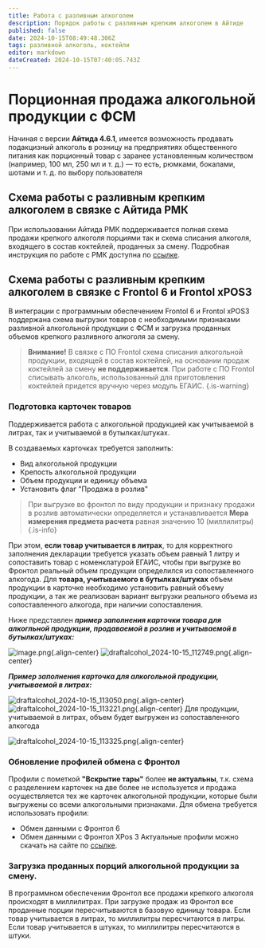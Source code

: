 ```yaml
---
title: Работа с разливным алкоголем
description: Порядок работы с разливным крепким алкоголем в Айтиде
published: false
date: 2024-10-15T08:49:48.306Z
tags: разливной алкоголь, коктейли
editor: markdown
dateCreated: 2024-10-15T07:40:05.743Z
---
```


# Порционная продажа алкогольной продукции с ФСМ
Начиная с версии **Айтида 4.6.1**, имеется возможность продавать подакцизный алкоголь в розницу на предприятиях общественного питания как порционный товар с заранее установленным количеством (например, 100 мл, 250 мл и т. д.) — то есть, рюмками, бокалами, шотами и т. д. по выбору пользователя

## Схема работы с разливным крепким алкоголем в связке с Айтида РМК
При использовании Айтида РМК поддерживается полная схема продажи крепкого алкоголя порциями так и схема списания алкоголя, входящего в состав коктейлей, проданных за смену.
Подробная инструкция по работе с РМК доступна по [ссылке](/rmk/working#разливные-напитки-с-фсм-крепкий-алкоголь).

## Схема работы с разливным крепким алкоголем в связке с Frontol 6 и Frontol xPOS3

В интеграции с программным обеспечением Frontol 6 и Frontol xPOS3 поддержана схема выгрузки товаров с необходимыми признаками разливной алкогольной продукции с ФСМ и загрузка проданных объемов крепкого разливного алкоголя за смену.

> **Внимание!** В связке с ПО Frontol схема списания алкогольной продукции, входящей в состав коктейлей, на основании продаж коктейлей за смену **не поддерживается**. При работе с ПО Frontol списывать алкоголь, использованный для приготовления коктейлей придется вручную через модуль ЕГАИС.
{.is-warning}

### Подготовка карточек товаров
Поддерживается работа с алкогольной продукцией как учитываемой в литрах, так и учитываемой в бутылках/штуках.

В создаваемых карточках требуется заполнить:
- Вид алкогольной продукции
- Крепость алкогольной продукции
- Объем продукции и единицу объема
- Установить флаг "Продажа в розлив"

> При выгрузке во фронтол по виду продукции и признаку продажи в розлив автоматически определяется и устанавливается **Мера измерения предмета расчета** равная значению 10 (миллилитры)
{.is-info}

При этом, **если товар учитывается в литрах**, то для корректного заполнения декларации требуется указать объем равный 1 литру и сопоставить товар с номенклатурой ЕГАИС, чтобы при выгрузке во Фронтол реальный объем продукции определился из сопоставленного алкогода.
Для **товара, учитываемого в бутылках/штуках** объем продукции в карточке необходимо установить  равный объему продукции, а так же реализован вариант выгрузки реального объема из сопоставленного алкогода, при наличии сопоставления.

Ниже представлен ***пример заполнения карточки товара для алкогльной продукции, продаваемой в розлив и учитываемой в бутылках/штуках:***

![image.png](/images/egais/draftalcohol/image.png){.align-center}
![draftalcohol_2024-10-15_112749.png](/images/egais/draftalcohol/draftalcohol_2024-10-15_112749.png){.align-center}

***Пример заполнения карточка для алкогольной продукции, учитываемой в литрах:***

![draftalcohol_2024-10-15_113050.png](/images/egais/draftalcohol/draftalcohol_2024-10-15_113050.png){.align-center}
![draftalcohol_2024-10-15_113221.png](/images/egais/draftalcohol/draftalcohol_2024-10-15_113221.png){.align-center}
Для продукции, учитываемой в литрах, объем будет выгружен из сопоставленного алкогода

![draftalcohol_2024-10-15_113325.png](/images/egais/draftalcohol/draftalcohol_2024-10-15_113325.png){.align-center}

### Обновление профилей обмена с Фронтол
Профили с пометкой **"Вскрытие тары"** более **не актуальны**, т.к. схема с разделением карточек на две более не используется и продажа осуществляется тех же карточек алкогольной продукции, которые были выгружены со всеми алкогольными признаками.
Для обмена требуется использовать профили:
- Обмен данными с Фронтол 6
- Обмен данными с Фронтол XPos 3
Актуальные профили можно скачать на сайте по [ссылке](/https://itida.ru/obnovleniya-i-profili/profili-oborudovaniya-algoritmy-parametry-i-funktsii).

### Загрузка проданных порций алкогольной продукции за смену.
В программном обеспечении Фронтол все продажи крепкого алкоголя происходят в миллилитрах. При загрузке продаж из Фронтол все проданные порции пересчитываются в базовую единицу товара. Если товар учитывается в литрах, то миллилитры пересчитаются в литры. Если товар учитывается в штуках, то миллилитры пересчитаются в штуки.